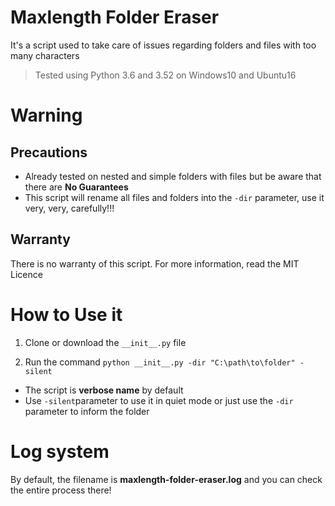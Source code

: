 # Maxlength Folder Eraser
It's a script used to take care of issues regarding folders and files with too many characters

>Tested using Python 3.6 and 3.52 on Windows10 and Ubuntu16

# Warning

## Precautions
* Already tested on nested and simple folders with files but be aware that there are **No Guarantees**
* This script will rename all files and folders into the ``-dir`` parameter, use it very, very, carefully!!!

## Warranty
There is no warranty of this script. For more information, read the MIT Licence

# How to Use it
1. Clone or download the ``__init__.py`` file

2. Run the command ``python __init__.py -dir "C:\path\to\folder" -silent``

* The script is **verbose name** by default
* Use ```-silent```parameter to use it in quiet mode or just use the ```-dir``` parameter to inform the folder

# Log system
By default, the filename is **maxlength-folder-eraser.log** and you can check the entire process there! 
